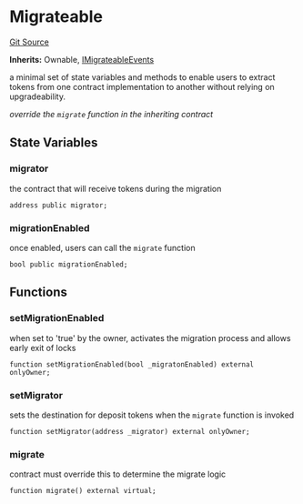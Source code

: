 # Migrateable
[Git Source](https://github.com/Alexintosh/auxo-governance/blob/bcf5f08a7131cdcb04a94e985ffb6537e6b575d7/src/modules/governance/Migrator.sol)

**Inherits:**
Ownable, [IMigrateableEvents](/src/modules/governance/Migrator.sol/contract.IMigrateableEvents.md)

a minimal set of state variables and methods to enable users to extract tokens from one contract implementation to another
without relying on upgradeability.

*override the `migrate` function in the inheriting contract*


## State Variables
### migrator
the contract that will receive tokens during the migration


```solidity
address public migrator;
```


### migrationEnabled
once enabled, users can call the `migrate` function


```solidity
bool public migrationEnabled;
```


## Functions
### setMigrationEnabled

when set to 'true' by the owner, activates the migration process and allows early exit of locks


```solidity
function setMigrationEnabled(bool _migratonEnabled) external onlyOwner;
```

### setMigrator

sets the destination for deposit tokens when the `migrate` function is invoked


```solidity
function setMigrator(address _migrator) external onlyOwner;
```

### migrate

contract must override this to determine the migrate logic


```solidity
function migrate() external virtual;
```

